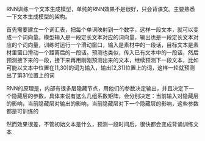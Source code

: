 RNN训练一个文本生成模型，单纯的RNN效果不是很好，只会背课文。主要熟悉一下文本生成模型的架构。

首先需要建立一个词汇表，把每个单词映射到一个数字，这样一段文本，就可以变成一个词向量。模型输入是一段定长文本对应的词向量，输出也是一段定长文本对应的个词向量，训练时运行一个滑动窗口，输入是素材中的一段话，目标文本是素材里窗口滑动一个距离后的一段话。预测也类似，传入已有文本中的一段话，然后预测接下来的一段，接下来再用刚刚预测出来的文本，继续预测下一段文本，比如可能以文本中位置在[1,30]的词为输入，输出[2,31]位置上的词，这样一轮就预测出了第31位置上的词

RNN的原理是，内部有很多层隐藏节点，用他们的参数决定输出，并且决定下一个隐藏层的参数，具体来说有这么几组系数矩阵，会分别决定：当前输入对隐藏层的影响，当前隐藏层对输出的影响，当前隐藏层对下一个隐藏层的影响，这些参数都是可训练的

然而效果很差，不管初始文本是什么，预测一段时间后，很快都会变成背诵训练文本
